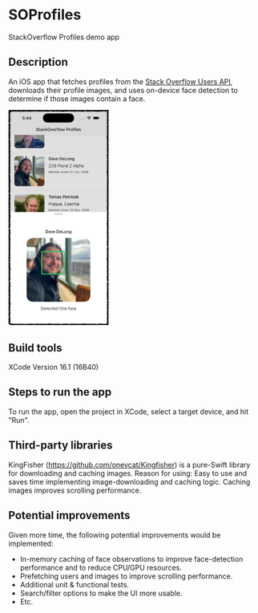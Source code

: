 # SOProfiles
StackOverflow Profiles demo app

## Description

An iOS app that fetches profiles from the [Stack Overflow Users API](https://api.stackexchange.com/2.2/users?site=stackoverflow), downloads their profile images, and uses on-device face detection to determine if those images contain a face.

<img src="Resources/SOProfilesScreenshot.png" alt="SOProfiles App Screenshot" width="200">

## Build tools

XCode Version 16.1 (16B40)

## Steps to run the app

To run the app, open the project in XCode, select a target device, and hit "Run".

## Third-party libraries

KingFisher (https://github.com/onevcat/Kingfisher) is a pure-Swift library for downloading and caching images.
Reason for using: Easy to use and saves time implementing image-downloading and caching logic. Caching images improves scrolling performance.

## Potential improvements

Given more time, the following potential improvements would be implemented:
- In-memory caching of face observations to improve face-detection performance and to reduce CPU/GPU resources.
- Prefetching users and images to improve scrolling performance.
- Additional unit & functional tests.
- Search/filter options to make the UI more usable.
- Etc.
